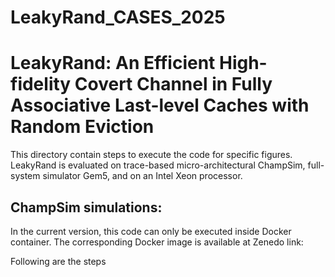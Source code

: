 # LeakyRand_CASES_2025
# LeakyRand: An Efficient High-fidelity Covert Channel in Fully  Associative Last-level Caches with Random Eviction
This directory contain steps to execute the code for specific figures. LeakyRand is evaluated on trace-based micro-architectural ChampSim, full-system simulator Gem5, and on an Intel Xeon processor. 
## ChampSim simulations:
In the current version, this code can only be executed inside Docker container. The corresponding Docker image is available at Zenedo link:

Following are the steps 
